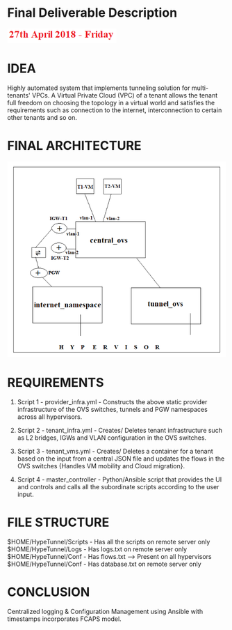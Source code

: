 # Final Deliverable Description
![](https://github.com/kmedidi/HypeTunnel/blob/master/images/FinalDeadline.PNG)

# IDEA
Highly automated system that implements tunneling solution for multi-tenants' VPCs. A Virtual Private Cloud (VPC) of a tenant allows the tenant full freedom on choosing the topology in a virtual world and satisfies the requirements such as connection to the internet, interconnection to certain other tenants and so on. 

# FINAL ARCHITECTURE
![](https://github.com/kmedidi/HypeTunnel/blob/master/images/FinalArchfINAL.png)

# REQUIREMENTS
1. Script 1 - provider_infra.yml - Constructs the above static provider infrastructure of the OVS switches, tunnels and PGW namespaces across all hypervisors.

2. Script 2 - tenant_infra.yml - Creates/ Deletes tenant infrastructure such as L2 bridges, IGWs and VLAN configuration in the OVS switches.

3. Script 3 - tenant_vms.yml - Creates/ Deletes a container for a tenant based on the input from a central JSON file and updates the flows in the OVS switches {Handles VM mobility and Cloud migration}.

4. Script 4 - master_controller - Python/Ansible script that provides the UI and controls and calls all the subordinate scripts according to the user input.

# FILE STRUCTURE
$HOME/HypeTunnel/Scripts - Has all the scripts on remote server only
$HOME/HypeTunnel/Logs - Has logs.txt on remote server only
$HOME/HypeTunnel/Conf - Has flows.txt --> Present on all hypervisors
$HOME/HypeTunnel/Conf - Has database.txt on remote server only

# CONCLUSION
Centralized logging & Configuration Management using Ansible with timestamps incorporates FCAPS model. 

